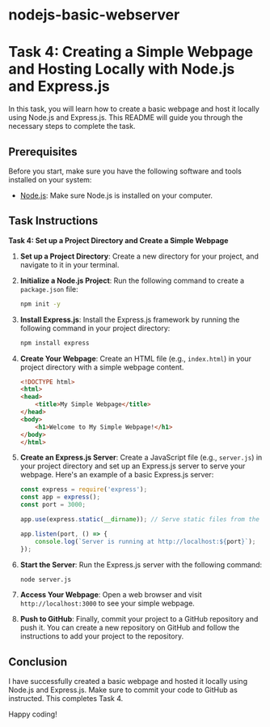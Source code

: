 # nodejs-basic-webserver

# Task 4: Creating a Simple Webpage and Hosting Locally with Node.js and Express.js

In this task, you will learn how to create a basic webpage and host it locally using Node.js and Express.js. This README will guide you through the necessary steps to complete the task.

## Prerequisites

Before you start, make sure you have the following software and tools installed on your system:

- [Node.js](https://nodejs.org/): Make sure Node.js is installed on your computer.

## Task Instructions

**Task 4: Set up a Project Directory and Create a Simple Webpage**

1. **Set up a Project Directory**: Create a new directory for your project, and navigate to it in your terminal.

2. **Initialize a Node.js Project**: Run the following command to create a `package.json` file:

   ```bash
   npm init -y
   ```

3. **Install Express.js**: Install the Express.js framework by running the following command in your project directory:

   ```bash
   npm install express
   ```

4. **Create Your Webpage**: Create an HTML file (e.g., `index.html`) in your project directory with a simple webpage content.

   ```html
   <!DOCTYPE html>
   <html>
   <head>
       <title>My Simple Webpage</title>
   </head>
   <body>
       <h1>Welcome to My Simple Webpage!</h1>
   </body>
   </html>
   ```

5. **Create an Express.js Server**: Create a JavaScript file (e.g., `server.js`) in your project directory and set up an Express.js server to serve your webpage. Here's an example of a basic Express.js server:

   ```javascript
   const express = require('express');
   const app = express();
   const port = 3000;

   app.use(express.static(__dirname)); // Serve static files from the current directory

   app.listen(port, () => {
       console.log(`Server is running at http://localhost:${port}`);
   });
   ```

6. **Start the Server**: Run the Express.js server with the following command:

   ```bash
   node server.js
   ```

7. **Access Your Webpage**: Open a web browser and visit `http://localhost:3000` to see your simple webpage.

8. **Push to GitHub**: Finally, commit your project to a GitHub repository and push it. You can create a new repository on GitHub and follow the instructions to add your project to the repository.

## Conclusion

I have successfully created a basic webpage and hosted it locally using Node.js and Express.js. Make sure to commit your code to GitHub as instructed. This completes Task 4.

Happy coding!
```